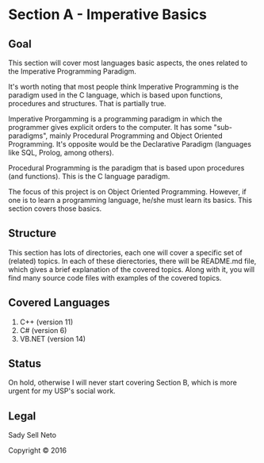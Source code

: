 # Section A - Imperative Basics

## Goal
This section will cover most languages basic aspects, the ones related to the Imperative Programming Paradigm.

It's worth noting that most people think Imperative Programming is the paradigm used in the C language, which is based upon functions, procedures and structures. That is partially true.

Imperative Prorgamming is a programming paradigm in which the programmer gives explicit orders to the computer. It has some "sub-paradigms", mainly Procedural Programming and Object Oriented Programming. It's opposite would be the Declarative Paradigm (languages like SQL, Prolog, among others).

Procedural Programming is the paradigm that is based upon procedures (and functions). This is the C language paradigm.

The focus of this project is on Object Oriented Programming. However, if one is to learn a programming language, he/she must learn its basics. This section covers those basics.

## Structure
This section has lots of directories, each one will cover a specific set of (related) topics. In each of these dierectories, there will be README.md file, which gives a brief explanation of the covered topics. Along with it, you will find many source code files with examples of the covered topics.

## Covered Languages
1. C++ (version 11)
2. C# (version 6)
3. VB.NET (version 14)

## Status
On hold, otherwise I will never start covering Section B, which is more urgent for my USP's social work.

## Legal
Sady Sell Neto

Copyright &copy; 2016
